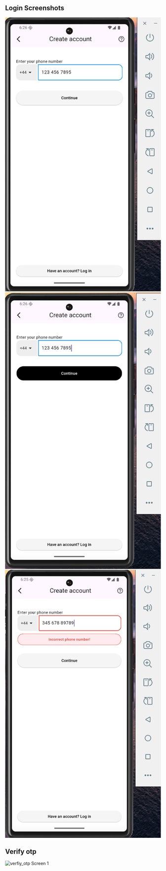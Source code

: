 ## Login Screenshots

![Login Screen 1](assets/ScreenShot1.png)
![Login Screen 2](assets/ScreenShot2.png)
![Login Screen 3](assets/ScreenShot3.png)

## Verify otp 
![verfiy_otp Screen 1](assets/verfiy_otp/verfiy_otp.png)
